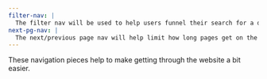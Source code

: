 ```yaml
---
filter-nav: |
  The filter nav will be used to help users funnel their search for a dog.
next-pg-nav: |
  The next/previous page nav will help limit how long pages get on the adoption page as well as the application page.
---
```


These navigation pieces help to make getting through the website a bit easier.
